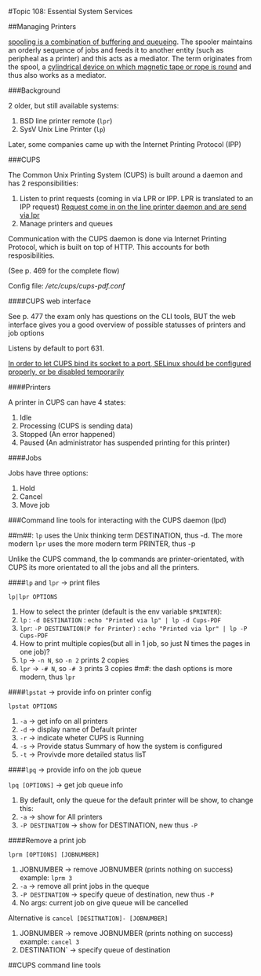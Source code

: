 #Topic 108: Essential System Services

##Managing Printers

[spooling is a combination of buffering and queueing](https://en.wikipedia.org/wiki/Spooling). The spooler maintains an orderly sequence of jobs and feeds it to another entity (such as peripheal as a printer) and this acts as a mediator. The term originates from the spool, a [cylindrical device on which magnetic tape or rope is round](http://www.dictionary.com/browse/spool) and thus also works as a mediator.

###Background

2 older, but still available systems:
  1. BSD line printer remote (`lpr`)
  2. SysV Unix Line Printer (`lp`)

Later, some companies came up with the Internet Printing Protocol (IPP)

###CUPS

The Common Unix Printing System (CUPS) is built around a daemon and has 2 responsibilities:

1. Listen to print requests (coming in via LPR or IPP. LPR is translated to an IPP request) [Request come in on the line printer daemon and are send via lpr](http://www.computerhope.com/unix/ulpr.htm)
2. Manage printers and queues

Communication with the CUPS daemon is done via Internet Printing Protocol, which is built on top of HTTP. This accounts for both resposibilities.

(See p. 469 for the complete flow)

Config file: */etc/cups/cups-pdf.conf*

####CUPS web interface

See p. 477 the exam only has questions on the CLI tools, BUT the web interface gives you a good overview of possible statusses of printers and job options

Listens by default to port 631.

[In order to let CUPS bind its socket to a port, SELinux should be configured properly, or be disabled temporarily](http://stackoverflow.com/a/34875267/1941737)

####Printers

A printer in CUPS can have 4 states:

1. Idle
2. Processing (CUPS is sending data)
3. Stopped (An error happened)
4. Paused (An administrator has suspended printing for this printer) 

####Jobs

Jobs have three options:

1. Hold
2. Cancel
3. Move job

###Command line tools for interacting with the CUPS daemon (lpd)

##m##: `lp` uses the Unix thinking term DESTINATION, thus -d. The more modern `lpr` uses the more modern term PRINTER, thus -p

Unlike the CUPS command, the lp commands are printer-orientated, with CUPS its more orientated to all the jobs and all the printers.

####`lp` and `lpr` -> print files

`lp|lpr OPTIONS`

1. How to select the printer (default is the env variable `$PRINTER`):
  1. `lp` : `-d DESTINATION` : `echo "Printed via lp" | lp -d Cups-PDF`
  2. `lpr`: `-P DESTINATION(P for Printer)` : `echo "Printed via lpr" | lp -P Cups-PDF`
2. How to print multiple copies(but all in 1 job, so just N times the pages in one job)? 
  1. `lp` -> `-n N`, so `-n 2` prints 2 copies
  2. `lpr` -> `-# N`, so `-# 3` prints 3 copies #m#: the dash options is more modern, thus `lpr`

####`lpstat` -> provide info on printer config

`lpstat OPTIONS`

1. `-a` -> get info on all printers
2. `-d` -> display name of Default printer
3. `-r` -> indicate wheter CUPS is Running
4. `-s` -> Provide status Summary of how the system is configured
5. `-t` -> Provivde more detailed status lisT

####`lpq` -> provide info on the job queue

`lpq [OPTIONS]` -> get job queue info

1. By default, only the queue for the default printer will be show, to change this:
  1. `-a` -> show for All printers
  2. `-P DESTINATION` -> show for DESTINATION, new thus `-P`

####Remove a print job

`lprm [OPTIONS] [JOBNUMBER]` 
  
1. JOBNUMBER -> remove JOBNUMBER (prints nothing on success) example: `lprm 3`
2. `-a` -> remove all print jobs in the queque
3. `-P DESTINATION` -> specify queue of destination, new thus `-P`
4. No args: current job on give queue will be cancelled

Alternative is `cancel [DESITNATION]- [JOBNUMBER]`

1. JOBNUMBER -> remove JOBNUMBER (prints nothing on success) example: `cancel 3` 
2. DESTINATION` -> specify queue of destination

##CUPS command line tools


